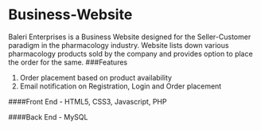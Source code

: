 # Business-Website

Baleri Enterprises is a Business Website designed for the Seller-Customer paradigm in the pharmacology industry. Website lists down various pharmacology products sold by the company and provides option to place the order for the same.
###Features
1. Order placement based on product availability
2. Email notification on Registration, Login and Order placement

####Front End - HTML5, CSS3, Javascript, PHP

####Back End - MySQL
